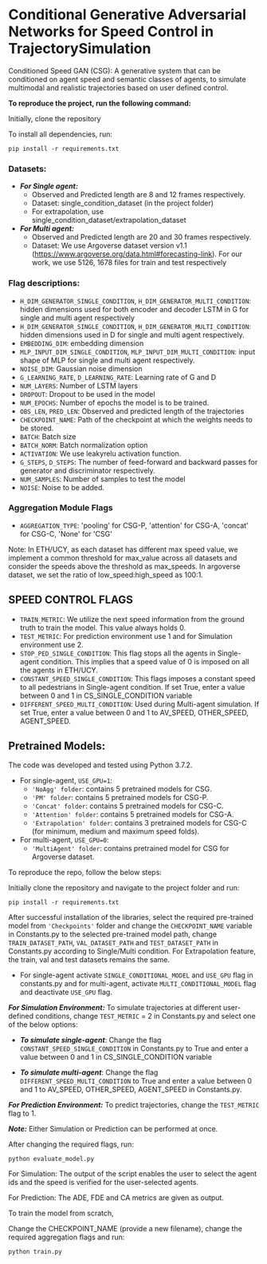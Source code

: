 # **Conditional Generative Adversarial Networks for Speed Control in TrajectorySimulation**

Conditioned Speed GAN (CSG): A generative system that can be conditioned on agent speed and semantic classes of agents, to simulate multimodal and realistic trajectories based on user defined control. 

**To reproduce the project, run the following command:**

Initially, clone the repository

To install all dependencies, run:
````
pip install -r requirements.txt
````

### Datasets:
- ***For Single agent:***
    - Observed and Predicted length are 8 and 12 frames respectively.
    - Dataset: single_condition_dataset (in the project folder)
    - For extrapolation, use single_condition_dataset/extrapolation_dataset
- ***For Multi agent:***
    - Observed and Predicted length are 20 and 30 frames respectively.
    - Dataset: We use Argoverse dataset version v1.1 (https://www.argoverse.org/data.html#forecasting-link). For our work, we use 5126, 1678 files for train and test respectively 

### Flag descriptions:

- `H_DIM_GENERATOR_SINGLE_CONDITION`, `H_DIM_GENERATOR_MULTI_CONDITION`: hidden dimensions used for both encoder and decoder LSTM in G for single and multi agent respectively
- `H_DIM_GENERATOR_SINGLE_CONDITION`, `H_DIM_GENERATOR_MULTI_CONDITION`: hidden dimensions used in D for single and multi agent respectively.
- `EMBEDDING_DIM`: embedding dimension
- `MLP_INPUT_DIM_SINGLE_CONDITION`, `MLP_INPUT_DIM_MULTI_CONDITION`: input shape of MLP for single and multi agent respectively.
- `NOISE_DIM`: Gaussian noise dimension
- `G_LEARNING_RATE`, `D_LEARNING_RATE`: Learning rate of G and D
- `NUM_LAYERS`: Number of LSTM layers
- `DROPOUT`: Dropout to be used in the model
- `NUM_EPOCHS`: Number of epochs the model is to be trained. 
- `OBS_LEN`, `PRED_LEN`: Observed and predicted length of the trajectories
- `CHECKPOINT_NAME`: Path of the checkpoint at which the weights needs to be stored.
- `BATCH`: Batch size
- `BATCH_NORM`: Batch normalization option
- `ACTIVATION`: We use leakyrelu activation function.
- `G_STEPS`, `D_STEPS`: The number of feed-forward and backward passes for generator and discriminator respectively.
- `NUM_SAMPLES`: Number of samples to test the model
- `NOISE`: Noise to be added.

### Aggregation Module Flags
- `AGGREGATION_TYPE`: 'pooling' for CSG-P, 'attention' for CSG-A, 'concat' for CSG-C, 'None' for 'CSG'

Note: In ETH/UCY, as each dataset has different max speed value, we implement a common threshold for max_value across all datasets and consider the speeds above the threshold as max_speeds.
In argoverse dataset, we set the ratio of low_speed:high_speed as 100:1.


## SPEED CONTROL FLAGS
- `TRAIN_METRIC`: We utilize the next speed information from the ground truth to train the model. This value always holds 0. 
- `TEST_METRIC`: For prediction environment use 1 and for Simulation environment use 2.  
- `STOP_PED_SINGLE_CONDITION`: This flag stops all the agents in Single-agent condition. This implies that a speed value of 0 is imposed on all the agents in ETH/UCY.
- `CONSTANT_SPEED_SINGLE_CONDITION`: This flags imposes a constant speed to all pedestrians in Single-agent condition. If set True, enter a value between 0 and 1 in CS_SINGLE_CONDITION variable
- `DIFFERENT_SPEED_MULTI_CONDITION`:  Used during Multi-agent simulation. If set True, enter a value between 0 and 1 to AV_SPEED, OTHER_SPEED, AGENT_SPEED.

## Pretrained Models:
The code was developed and tested using Python 3.7.2.
- For single-agent, `USE_GPU=1`:
    - `'NoAgg' folder`: contains 5 pretrained models for CSG.
    - `'PM' folder`: contains 5 pretrained models for CSG-P.
    - `'Concat' folder`: contains 5 pretrained models for CSG-C.
    - `'Attention' folder`: contains 5 pretrained models for CSG-A.
    - `'Extrapolation' folder`: contains 3 pretrained models for CSG-C (for minimum, medium and maximum speed folds).
- For multi-agent, `USE_GPU=0`:
    - `'MultiAgent' folder`: contains pretrained model for CSG for Argoverse dataset.
     
To reproduce the repo, follow the below steps:

Initially clone the repository and navigate to the project folder and run:
````
pip install -r requirements.txt
````

After successful installation of the libraries, select the required pre-trained model from `'Checkpoints'` folder and change the `CHECKPOINT_NAME` variable in Constants.py to the selected pre-trained model path, change `TRAIN_DATASET_PATH`, `VAL_DATASET_PATH` and `TEST_DATASET_PATH` in Constants.py according to Single/Multi condition. For Extrapolation feature, the train, val and test datasets remains the same.

- For single-agent activate `SINGLE_CONDITIONAL_MODEL` and `USE_GPU` flag in constants.py and for multi-agent, activate `MULTI_CONDITIONAL_MODEL` flag and deactivate `USE_GPU` flag.

***For Simulation Environment:*** To simulate trajectories at different user-defined conditions, change `TEST_METRIC` = 2 in Constants.py and select one of the below options:
- ***To simulate single-agent***: Change the flag `CONSTANT_SPEED_SINGLE_CONDITION` in Constants.py to True and enter a value between 0 and 1 in CS_SINGLE_CONDITION variable  

- ***To simulate multi-agent***: Change the flag `DIFFERENT_SPEED_MULTI_CONDITION` to True and enter a value between 0 and 1 to AV_SPEED, OTHER_SPEED, AGENT_SPEED in Constants.py.

***For Prediction Environment:*** To predict trajectories, change the `TEST_METRIC` flag to 1.

***Note:*** Either Simulation or Prediction can be performed at once. 

After changing the required flags, run:
````
python evaluate_model.py
````
For Simulation: The output of the script enables the user to select the agent ids and the speed is verified for the user-selected agents.

For Prediction: The ADE, FDE and CA metrics are given as output. 

To train the model from scratch, 

Change the CHECKPOINT_NAME (provide a new filename), change the required aggregation flags and run:
````
python train.py
````